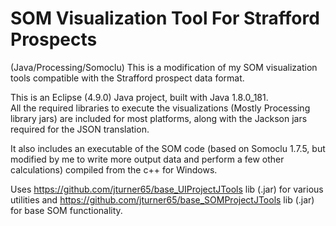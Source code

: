 # SOM Visualization Tool For Strafford Prospects
(Java/Processing/Somoclu)
This is a modification of my SOM visualization tools compatible with the Strafford prospect data format.  

This is an Eclipse (4.9.0) Java project, built with Java 1.8.0_181.  
All the required libraries to execute the visualizations (Mostly Processing library jars) are included for most platforms, along with the Jackson jars required for the JSON translation.

It also includes an executable of the SOM code (based on Somoclu 1.7.5, but modified by me to write more output data and perform a few other calculations) compiled from the c++ for Windows.

Uses https://github.com/jturner65/base_UIProjectJTools lib (.jar) for various utilities and https://github.com/jturner65/base_SOMProjectJTools lib (.jar) for base SOM functionality.